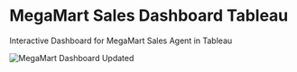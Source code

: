 # MegaMart Sales Dashboard Tableau
Interactive Dashboard for MegaMart Sales Agent in Tableau

![MegaMart Dashboard Updated](https://github.com/eva-shrestha/MegaMart-Sales-Dashboard-Tableau/assets/76141624/4df8a31c-114d-4e31-aee4-bfcbdbb31649)
